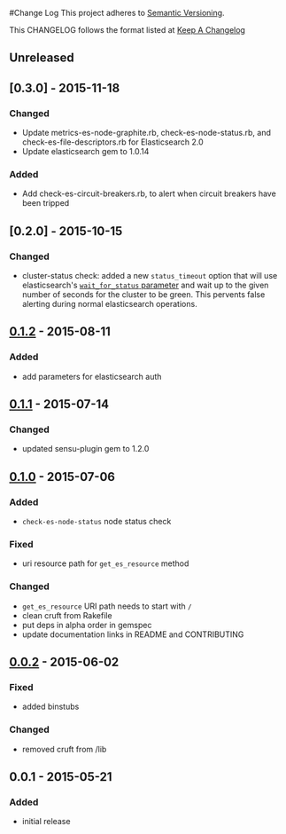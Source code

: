#Change Log
This project adheres to [Semantic Versioning](http://semver.org/).

This CHANGELOG follows the format listed at [Keep A Changelog](http://keepachangelog.com/)

## Unreleased

## [0.3.0] - 2015-11-18
### Changed
- Update metrics-es-node-graphite.rb, check-es-node-status.rb, and check-es-file-descriptors.rb for Elasticsearch 2.0
- Update elasticsearch gem to 1.0.14

### Added
- Add check-es-circuit-breakers.rb, to alert when circuit breakers have been tripped

## [0.2.0] - 2015-10-15
### Changed
- cluster-status check: added a new `status_timeout` option that will use elasticsearch's [`wait_for_status` parameter](https://www.elastic.co/guide/en/elasticsearch/reference/current/cluster-health.html#request-params) and wait up to the given number of seconds for the cluster to be green. This pervents false alerting during normal elasticsearch operations.

## [0.1.2] - 2015-08-11
### Added
- add parameters for elasticsearch auth

## [0.1.1] - 2015-07-14
### Changed
- updated sensu-plugin gem to 1.2.0

## [0.1.0] - 2015-07-06
### Added
- `check-es-node-status` node status check

### Fixed
- uri resource path for `get_es_resource` method

### Changed
- `get_es_resource` URI path needs to start with `/`
- clean cruft from Rakefile
- put deps in alpha order in gemspec
- update documentation links in README and CONTRIBUTING

## [0.0.2] - 2015-06-02
### Fixed
- added binstubs

### Changed
- removed cruft from /lib

## 0.0.1 - 2015-05-21
### Added
- initial release

[unreleased]: https://github.com/sensu-plugins/sensu-plugins-elasticsearch/compare/0.1.2...HEAD
[0.1.2]: https://github.com/sensu-plugins/sensu-plugins-elasticsearch/compare/0.1.1...0.1.2
[0.1.1]: https://github.com/sensu-plugins/sensu-plugins-elasticsearch/compare/0.1.0...0.1.1
[0.1.0]: https://github.com/sensu-plugins/sensu-plugins-elasticsearch/compare/0.0.2...0.1.0
[0.0.2]: https://github.com/sensu-plugins/sensu-plugins-elasticsearch/compare/0.0.1...0.0.2

